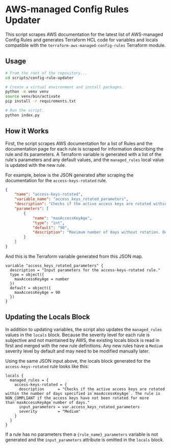 # AWS-managed Config Rules Updater

This script scrapes AWS documentation for the latest list of AWS-managed Config Rules and generates Terraform HCL code for variables and locals compatible with the `terraform-aws-managed-config-rules` Terraform module.

## Usage

```bash
# From the root of the repository...
cd scripts/config-rule-updater

# Create a virtual environment and install packages.
python -m venv venv
source venv/bin/activate
pip install -r requirements.txt

# Run the script.
python index.py
```

## How it Works

First, the script scrapes AWS documentation for a list of Rules and the documentation page for each rule is scraped for information describing the rule and its parameters. A Terraform variable is generated with a list of the rule's parameters and any default values, and the `managed_rules` local value is updated with the new rule.

For example, below is the JSON generated after scraping the documentation for the `access-keys-rotated` rule.

```json
{
    "name": "access-keys-rotated",
    "variable_name": "access_keys_rotated_parameters",
    "description": "Checks if the active access keys are rotated within the number of days specified in`maxAccessKeyAge`. The rule is NON_COMPLIANT if the access keys have not been rotated for more than`maxAccessKeyAge`number of days.",
    "parameters": [
        {
            "name": "maxAccessKeyAge",
            "type": "int",
            "default": "90",
            "description": "Maximum number of days without rotation. Default 90."
        }
    ]
}
```

And this is the Terraform variable generated from this JSON map.

```hcl
variable "access_keys_rotated_parameters" {
  description = "Input parameters for the access-keys-rotated rule."
  type = object({
    maxAccessKeyAge = number
  })
  default = object({
    maxAccessKeyAge = 90
  })
}
```

## Updating the Locals Block

In addition to updating variables, the script also updates the `managed_rules` values in the `locals` block. Because the severity level for each rule is subjective and not maintained by AWS, the existing locals block is read in first and merged with the new rule definitions. Any new rules have a `Medium` severity level by default and may need to be modified manually later.

Using the same JSON input above, the locals block generated for the `access-keys-rotated` rule looks like this:

```hcl
locals {
  managed_rules = {
    access-keys-rotated = {
      description      = "Checks if the active access keys are rotated within the number of days specified in`maxAccessKeyAge`. The rule is NON_COMPLIANT if the access keys have not been rotated for more than`maxAccessKeyAge`number of days."
      input_parameters = var.access_keys_rotated_parameters
      severity         = "Medium"
    }
  }
}
```

If a rule has no parameters then a `{rule_name}_parameters` variable is not generated and the `input_parameters` attribute is omitted in the `locals` block.